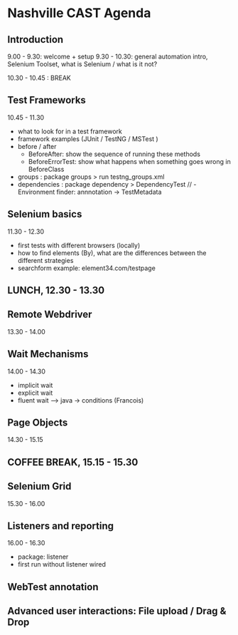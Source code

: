 # Nashville CAST Agenda

## Introduction
9.00 - 9.30: welcome + setup 
9.30 - 10.30: general automation intro, Selenium Toolset, what is Selenium / what is it not? 

10.30 - 10.45 : BREAK

## Test Frameworks
10.45 - 11.30
- what to look for in a test framework 
- framework examples (JUnit / TestNG / MSTest )
- before / after
    - BeforeAfter: show the sequence of running these methods
    - BeforeErrorTest: show what happens when something goes wrong in BeforeClass
- groups : package groups > run testng_groups.xml
- dependencies : package dependency > DependencyTest 
// - Environment finder: annnotation -> TestMetadata

## Selenium basics
11.30 - 12.30 
- first tests with different browsers (locally)
- how to find elements (By), what are the differences between the different strategies 
- searchform example: element34.com/testpage 

## LUNCH, 12.30 - 13.30

## Remote Webdriver 
13.30  - 14.00 

## Wait Mechanisms 
14.00 - 14.30 
- implicit wait 
- explicit wait 
- fluent wait --> java -> conditions (Francois) 

## Page Objects 
14.30 - 15.15 

## COFFEE BREAK, 15.15 - 15.30

## Selenium Grid 
15.30  - 16.00 

## Listeners and reporting 
16.00 - 16.30
- package: listener
- first run without listener wired 

## WebTest annotation 

## Advanced user interactions: File upload / Drag & Drop 

